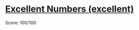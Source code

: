 # [Excellent Numbers (excellent)](https://training.olinfo.it/#/task/ois_excellent/statement)
Score: 100/100
